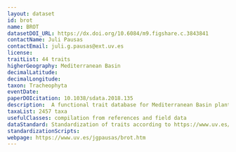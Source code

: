 ```yaml
---
layout: dataset
id: brot
name: BROT
datasetDOI_URL: https://dx.doi.org/10.6084/m9.figshare.c.3843841
contactName: Juli Pausas
contactEmail: juli.g.pausas@ext.uv.es
license: 
traitList: 44 traits
higherGeography: Mediterranean Basin
decimalLatitude:
decimalLongitude:
taxon: Tracheophyta
eventDate: 
paperDOIcitation: 10.1038/sdata.2018.135
description:  A functional trait database for Mediterranean Basin plants
taxaList: 2457 taxa
usefulClasses: compilation from references and field data
dataStandard: Standardization of traits according to https://www.uv.es/jgpausas/brot.htm
standardizationScripts: 
webpage: https://www.uv.es/jgpausas/brot.htm
---
```


